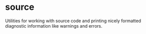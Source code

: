 # source

Utilities for working with source code and printing nicely formatted diagnostic
information like warnings and errors.
